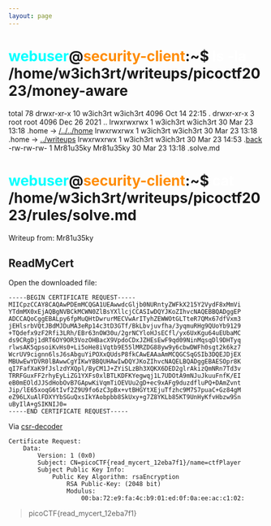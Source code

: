 ```yaml
---
layout: page
---
```


# <span style="color: cyan;">webuser</span>@<span style="color: darkorange;">security-client</span>:~$ <span style="color: white;">ls -la</span>  /home/w3ich3rt/writeups/picoctf2023/money-aware
total 78
drwxr-xr-x 10 w3ich3rt w3ich3rt  4096 Oct 14 22:15 .
drwxr-xr-x  3 root     root      4096 Dec 26  2021 ..
lrwxrwxrwx  1 w3ich3rt w3ich3rt    30 Mar 23 13:18 .home -> [/../../home](/)
lrwxrwxrwx  1 w3ich3rt w3ich3rt    30 Mar 23 13:18 .home -> [../writeups](/writeups.md)
lrwxrwxrwx  1 w3ich3rt w3ich3rt    30 Mar 23 14:53 .[back](/writeups/picoctf2023/picoctf_readme)
-rw-rw-rw-  1 Mr81u35ky Mr81u35ky  30 Mar 23 13:18 .solve.md

# <span style="color: cyan;">webuser</span>@<span style="color: darkorange;">security-client</span>:~$ <span style="color: white;">cat</span>  /home/w3ich3rt/writeups/picoctf2023/rules/solve.md

Writeup from: Mr81u35ky

## ReadMyCert

Open the downloaded file:

```text
-----BEGIN CERTIFICATE REQUEST-----
MIICpzCCAY8CAQAwPDEmMCQGA1UEAwwdcGljb0NURntyZWFkX215Y2VydF8xMmVi
YTdmMX0xEjAQBgNVBCkMCWN0ZlBsYXllcjCCASIwDQYJKoZIhvcNAQEBBQADggEP
ADCCAQoCggEBALpy6fpMuQHtDwrurMECVwArITyhZEWWOtGLTteR7QMx67dfVxm3
jEHlsrbVQtJBdMJDuMA3eRp14c3tD3GTf/BkLbvjuvfha/3yqmuRHg9QUoYb9129
+TQdefx9zF2Rfi3LRh/EBr63nOW30u/2grNCYloHJsECfl/yx6UxKgu64uEUbaMC
ds9CRgDj1dRT6OY9OR3VozOHBacX9VpdoCDxJZHEsEwF9qd09NinMqsqDl9DHTyq
rlwsAK5qpsoiKvHs0+Li5oHe8iVqtb9E55lMRZDG88yw9y6cbwDWFh0sgt2k6kz7
WcrUV9cignn6lsJ6sAbguYiPOXxQUdsP8fkCAwEAAaAmMCQGCSqGSIb3DQEJDjEX
MBUwEwYDVR0lBAwwCgYIKwYBBQUHAwIwDQYJKoZIhvcNAQELBQADggEBAESOpr8K
qI7FafXaK9fJslzdYXQpl/ByCM1J+ZYiSLzBh3XQKX6DED2glrAkizQmNRn7Td3v
TRRFGuxFF2rhyEyLiZG1YXFs0xlBTLKDFKYegwqj1L7UDOtA9mNJuJkuuFnfK/EI
eB0mEOldJJSdHobOvB7GApwKiVqmTiOEVUu2gD+ec9xAFg9duzdfluPQ+DAmZvnt
Jip/lE65xoqG6tIvf2Z9U9fo6zC3pBx+vtBHGYtXEjuTfzhc9M7S7puaC+Gz84gM
eZ96LXuAlFDXYYbSGuQxsIkYAobpbb8SkUxy+g7Z8YKLb85KT9UnHyKfvHbzw9Sn
uByIlA+gSIKNIJ0=
-----END CERTIFICATE REQUEST-----
```

Via [csr-decoder](https://ssl-trust.com/SSL-Zertifikate/csr-decoder)

```text
Certificate Request:
    Data:
        Version: 1 (0x0)
        Subject: CN=picoCTF{read_mycert_12eba7f1}/name=ctfPlayer
        Subject Public Key Info:
            Public Key Algorithm: rsaEncryption
                RSA Public-Key: (2048 bit)
                Modulus:
                    00:ba:72:e9:fa:4c:b9:01:ed:0f:0a:ee:ac:c1:02:
```

> picoCTF{read_mycert_12eba7f1}
